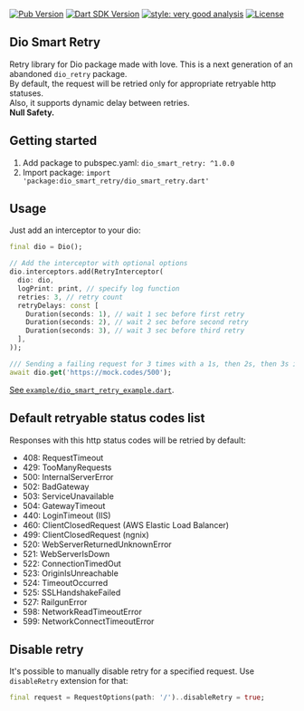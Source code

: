 [![Pub Version](https://img.shields.io/pub/v/dio_smart_retry?logo=dart&logoColor=white)](https://pub.dev/packages/dio_smart_retry/)
[![Dart SDK Version](https://badgen.net/pub/sdk-version/dio_smart_retry)](https://pub.dev/packages/dio_smart_retry/)
[![style: very good analysis](https://img.shields.io/badge/style-very_good_analysis-B22C89.svg)](https://pub.dev/packages/very_good_analysis)
[![License](https://img.shields.io/github/license/dart-code-checker/dart-code-metrics)](https://github.com/dart-code-checker/dart-code-metrics/blob/master/LICENSE)

## Dio Smart Retry
Retry library for Dio package made with love. This is a next generation of an abandoned `dio_retry` package. \
By default, the request will be retried only for appropriate retryable http statuses. \
Also, it supports dynamic delay between retries. \
**Null Safety.**

## Getting started

1. Add package to pubspec.yaml: `dio_smart_retry: ^1.0.0`
2. Import package: `import 'package:dio_smart_retry/dio_smart_retry.dart'`

## Usage

Just add an interceptor to your dio:
```dart
final dio = Dio();

// Add the interceptor with optional options
dio.interceptors.add(RetryInterceptor(
  dio: dio,
  logPrint: print, // specify log function
  retries: 3, // retry count
  retryDelays: const [
    Duration(seconds: 1), // wait 1 sec before first retry
    Duration(seconds: 2), // wait 2 sec before second retry
    Duration(seconds: 3), // wait 3 sec before third retry
  ],
));

/// Sending a failing request for 3 times with a 1s, then 2s, then 3s interval
await dio.get('https://mock.codes/500');
```
[See `example/dio_smart_retry_example.dart`](https://github.com/rodion-m/dio_smart_retry/blob/master/example/dio_smart_retry_example.dart).

## Default retryable status codes list
Responses with this http status codes will be retried by default:
* 408: RequestTimeout
* 429: TooManyRequests
* 500: InternalServerError
* 502: BadGateway
* 503: ServiceUnavailable
* 504: GatewayTimeout
* 440: LoginTimeout (IIS)
* 460: ClientClosedRequest (AWS Elastic Load Balancer)
* 499: ClientClosedRequest (ngnix)
* 520: WebServerReturnedUnknownError
* 521: WebServerIsDown
* 522: ConnectionTimedOut
* 523: OriginIsUnreachable
* 524: TimeoutOccurred
* 525: SSLHandshakeFailed
* 527: RailgunError
* 598: NetworkReadTimeoutError
* 599: NetworkConnectTimeoutError

## Disable retry
It's possible to manually disable retry for a specified request. Use `disableRetry` extension for that:
```dart
final request = RequestOptions(path: '/')..disableRetry = true;
```